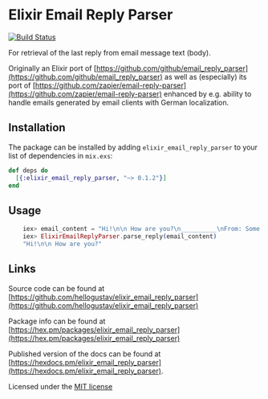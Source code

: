 # Elixir Email Reply Parser

[![Build Status](https://travis-ci.org/hellogustav/elixir_email_reply_parser.svg?branch=master)](https://travis-ci.org/hellogustav/elixir_email_reply_parser)

For retrieval of the last reply from email message text (body).

Originally an Elixir port of [https://github.com/github/email_reply_parser](https://github.com/github/email_reply_parser)
as well as (especially) its port of [https://github.com/zapier/email-reply-parser](https://github.com/zapier/email-reply-parser)
enhanced by e.g. ability to handle emails generated by email clients with German localization.

## Installation

The package can be installed by adding `elixir_email_reply_parser` to your list of dependencies in `mix.exs`:

```elixir
def deps do
  [{:elixir_email_reply_parser, "~> 0.1.2"}]
end
```

## Usage

```elixir
    iex> email_content = "Hi!\n\n How are you?\n__________\nFrom: Some Author\n\n Previous email"
    iex> ElixirEmailReplyParser.parse_reply(email_content)
    "Hi!\n\n How are you?"
```

## Links

Source code can be found at [https://github.com/hellogustav/elixir_email_reply_parser](https://github.com/hellogustav/elixir_email_reply_parser)

Package info can be found at [https://hex.pm/packages/elixir_email_reply_parser](https://hex.pm/packages/elixir_email_reply_parser)

Published version of the docs can be found at [https://hexdocs.pm/elixir_email_reply_parser](https://hexdocs.pm/elixir_email_reply_parser).

Licensed under the [MIT license](https://github.com/hellogustav/elixir_email_reply_parser/blob/master/LICENSE.md)
